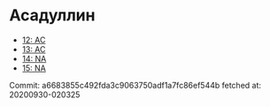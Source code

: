 # Асадуллин
- [12: AC](12.md)
- [13: AC](13.md)
- [14: NA](14.md)
- [15: NA](15.md)

Commit: a6683855c492fda3c9063750adf1a7fc86ef544b
 fetched at: 20200930-020325
